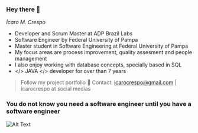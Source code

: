 ### Hey there 👋
_Ícaro M. Crespo_

- Developer and Scrum Master at ADP Brazil Labs
- Software Engineer by Federal University of Pampa
- Master student in Software Engineering at Federal University of Pampa
- My focus areas are process improvement, quality assesment and people management
- I also enjoy working with database concepts, specially based in SQL
- </> JAVA </> developer for over than 7 years


> Follow my project portfolio 💬
> Contact: icarocrespo@gmail.com | icarocrespo at social medias

### You do not know you need a software engineer until you have a software engineer


![Alt Text](https://media.giphy.com/media/4CP58gxwbBy2Q/giphy.gif)
<!--
**icarocrespo/icarocrespo** is a ✨ _special_ ✨ repository because its `README.md` (this file) appears on your GitHub profile.

Here are some ideas to get you started:

- 🔭 I’m currently working on ...
- 🌱 I’m currently learning ...
- 👯 I’m looking to collaborate on ...
- 🤔 I’m looking for help with ...
- 💬 Ask me about ...
- 📫 How to reach me: ...
- 😄 Pronouns: ...
- ⚡ Fun fact: ...
-->
